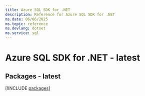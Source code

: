 ```yaml
---
title: Azure SQL SDK for .NET
description: Reference for Azure SQL SDK for .NET
ms.date: 06/06/2025
ms.topic: reference
ms.devlang: dotnet
ms.service: sql
---
```

# Azure SQL SDK for .NET - latest
## Packages - latest
[!INCLUDE [packages](sql-index.md)]